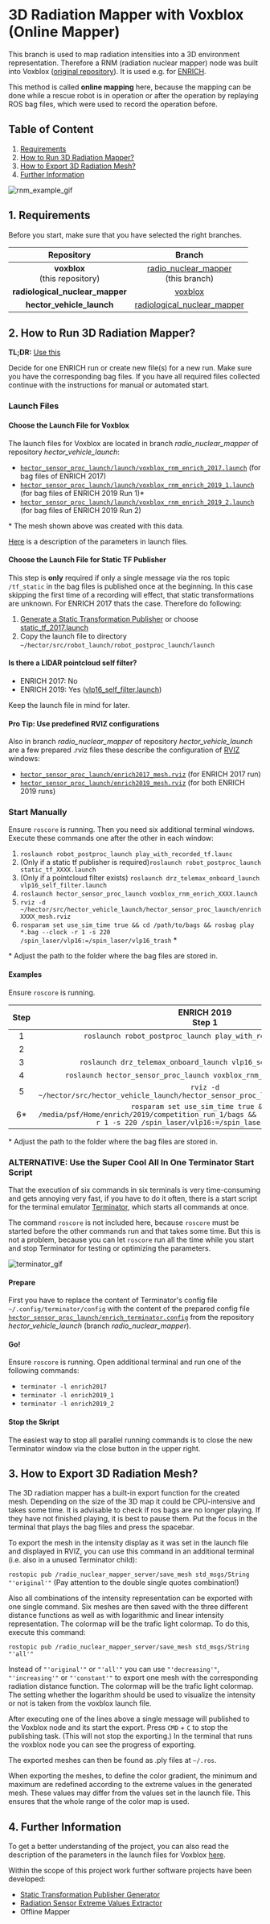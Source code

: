 # 3D Radiation Mapper with Voxblox (Online Mapper)
This branch is used to map radiation intensities into a 3D environment representation. Therefore a RNM (radiation nuclear mapper) node was built into Voxblox ([original repository](https://github.com/ethz-asl/voxblox)). It is used e.g. for [ENRICH](https://enrich.european-robotics.eu).

This method is called **online mapping** here, because the mapping can be done while a rescue robot is in operation or after the operation by replaying ROS bag files, which were used to record the operation before.

## Table of Content

1. [Requirements](#1-requirements)
2. [How to Run 3D Radiation Mapper?](#2-how-to-run-3d-radiation-mapper)
3. [How to Export 3D Radiation Mesh?](#3-how-to-export-3d-radiation-mesh)
4. [Further Information](#4-further-information)


![rnm_example_gif](readme_files/rnm_mesh.gif)

## 1. Requirements
Before you start, make sure that you have selected the right branches.

| Repository | Branch |
|:-:|:-:|
| **voxblox**<br>(this repository) | [radio_nuclear_mapper](https://git.sim.informatik.tu-darmstadt.de/hector/hector_voxblox/-/tree/radio_nuclear_mapper)<br>(this branch) |
| **radiological_nuclear_mapper** | [voxblox](https://git.sim.informatik.tu-darmstadt.de/hector/hector_enrich/-/tree/voxblox/radiological_nuclear_mapper) |
| **hector_vehicle_launch** | [radiological_nuclear_mapper](https://github.com/tu-darmstadt-ros-pkg/hector_vehicle_launch/tree/radiological_nuclear_mapper) |

## 2. How to Run 3D Radiation Mapper?
**TL;DR:** [Use this](#prepare)

Decide for one ENRICH run or create new file(s) for a new run. Make sure you have the corresponding bag files. If you have all required files collected continue with the instructions for manual or automated start.

### Launch Files

#### Choose the Launch File for Voxblox
The launch files for Voxblox are located in branch *radio_nuclear_mapper* of repository *hector_vehicle_launch*:

- [`hector_sensor_proc_launch/launch/voxblox_rnm_enrich_2017.launch`](https://github.com/tu-darmstadt-ros-pkg/hector_vehicle_launch/blob/radiological_nuclear_mapper/hector_sensor_proc_launch/launch/voxblox_rnm_enrich_2017.launch) (for bag files of ENRICH 2017)
- [`hector_sensor_proc_launch/launch/voxblox_rnm_enrich_2019_1.launch`](https://github.com/tu-darmstadt-ros-pkg/hector_vehicle_launch/blob/radiological_nuclear_mapper/hector_sensor_proc_launch/launch/voxblox_rnm_enrich_2019_1.launch) (for bag files of ENRICH 2019 Run 1)*
- [`hector_sensor_proc_launch/launch/voxblox_rnm_enrich_2019_2.launch`](https://github.com/tu-darmstadt-ros-pkg/hector_vehicle_launch/blob/radiological_nuclear_mapper/hector_sensor_proc_launch/launch/voxblox_rnm_enrich_2019_2.launch) (for bag files of ENRICH 2019 Run 2)

\* The mesh shown above was created with this data.

[Here](https://github.com/tu-darmstadt-ros-pkg/hector_vehicle_launch/blob/radiological_nuclear_mapper/hector_sensor_proc_launch/launch/README.md#voxblox_rnm_launch) is a description of the parameters in launch files. 

#### Choose the Launch File for Static TF Publisher
This step is **only** required if only a single message via the ros topic `/tf_static` in the bag files is published once at the beginning. In this case skipping the first time of a recording will effect, that static transformations are unknown. For ENRICH 2017 thats the case. Therefore do following:

1. [Generate a Static Transformation Publisher](https://git.sim.informatik.tu-darmstadt.de/hector/hector_enrich/-/tree/voxblox/generate_static_transformation_publisher) or choose [static_tf_2017.launch](https://git.sim.informatik.tu-darmstadt.de/hector/hector_enrich/-/blob/voxblox/generate_static_transformation_publisher/static_tf_2017.launch)
2. Copy the launch file to directory `~/hector/src/robot_launch/robot_postproc_launch/launch`

#### Is there a LIDAR pointcloud self filter?
- ENRICH 2017: No
- ENRICH 2019: Yes ([vlp16_self_filter.launch](https://git.sim.informatik.tu-darmstadt.de/drz/drz_telemax_launch/-/blob/master/drz_telemax_onboard_launch/launch/lidar_proc/vlp16_self_filter.launch))

Keep the launch file in mind for later.

#### Pro Tip: Use predefined RVIZ configurations
Also in branch *radio_nuclear_mapper* of repository *hector_vehicle_launch* are a few prepared .rviz files these describe the configuration of [RVIZ](http://wiki.ros.org/rviz) windows:

- [`hector_sensor_proc_launch/enrich2017_mesh.rviz`](https://github.com/tu-darmstadt-ros-pkg/hector_vehicle_launch/blob/radiological_nuclear_mapper/hector_sensor_proc_launch/enrich2017_mesh.rviz) (for ENRICH 2017 run)
- [`hector_sensor_proc_launch/enrich2019_mesh.rviz`](https://github.com/tu-darmstadt-ros-pkg/hector_vehicle_launch/blob/radiological_nuclear_mapper/hector_sensor_proc_launch/enrich2019_mesh.rviz) (for both ENRICH 2019 runs)

### Start Manually

Ensure `roscore` is running. Then you need six additional terminal windows. Execute these commands one after the other in each window: 

1. `roslaunch robot_postproc_launch play_with_recorded_tf.launc`
2. (Only if a static tf publisher is required)`roslaunch robot_postproc_launch static_tf_XXXX.launch`
3. (Only if a pointcloud filter exists) `roslaunch drz_telemax_onboard_launch vlp16_self_filter.launch`
4. `roslaunch hector_sensor_proc_launch voxblox_rnm_enrich_XXXX.launch`
5. `rviz -d ~/hector/src/hector_vehicle_launch/hector_sensor_proc_launch/enrichXXXX_mesh.rviz`
6. `rosparam set use_sim_time true && cd /path/to/bags && rosbag play *.bag --clock -r 1 -s 220 /spin_laser/vlp16:=/spin_laser/vlp16_trash` *

\* Adjust the path to the folder where the bag files are stored in.

#### Examples
Ensure `roscore` is running.

| Step | ENRICH 2019<br>Step 1 | Enrich 2019<br>Step 2 | ENRICH 2017 |
|:-:|:-:|:-:|:-:|
| 1 | `roslaunch robot_postproc_launch play_with_recorded_tf.launc` | `roslaunch robot_postproc_launch play_with_recorded_tf.launc` | `roslaunch robot_postproc_launch play_with_recorded_tf.launc` |
| 2 |  |  | `roslaunch robot_postproc_launch static_tf_2017.launch` |
| 3 | `roslaunch drz_telemax_onboard_launch vlp16_self_filter.launch` | `roslaunch drz_telemax_onboard_launch vlp16_self_filter.launch` |  |
| 4 | `roslaunch hector_sensor_proc_launch voxblox_rnm_enrich_2019_1.launch` | `roslaunch hector_sensor_proc_launch voxblox_rnm_enrich_2019_2.launch` | `roslaunch hector_sensor_proc_launch voxblox_rnm_enrich_2017.launch` |
| 5 | `rviz -d ~/hector/src/hector_vehicle_launch/hector_sensor_proc_launch/enrich2019_mesh.rviz` | `rviz -d ~/hector/src/hector_vehicle_launch/hector_sensor_proc_launch/enrich2019_mesh.rviz` | `rviz -d ~/hector/src/hector_vehicle_launch/hector_sensor_proc_launch/enrich2017_mesh.rviz` |
| 6* | `rosparam set use_sim_time true && cd /media/psf/Home/enrich/2019/competition_run_1/bags && rosbag play *.bag --clock -r 1 -s 220 /spin_laser/vlp16:=/spin_laser/vlp16_trash` | `rosparam set use_sim_time true && cd /media/psf/Home/enrich/2019/competition_run_1/bags && rosbag play *.bag --clock -r 1 -s 220 /spin_laser/vlp16:=/spin_laser/vlp16_trash` | `rosparam set use_sim_time true && cd /media/psf/Home/enrich/2017/final2/bags && rosbag play *.bag --clock -s 780 /spin_laser/vlp16:=/spin_laser/vlp16_trash` |

\* Adjust the path to the folder where the bag files are stored in.

### ALTERNATIVE: Use the Super Cool All In One Terminator Start Script
That the execution of six commands in six terminals is very time-consuming and gets annoying very fast, if you have to do it often, there is a start script for the terminal emulator [Terminator](https://en.wikipedia.org/wiki/GNOME_Terminator), which starts all commands at once.

The command `roscore` is not included here, because `roscore` must be started before the other commands run and that takes some time. But this is not a problem, because you can let `roscore` run all the time while you start and stop Terminator for testing or optimizing the parameters.

![terminator_gif](readme_files/terminator.gif)

#### Prepare

First you have to replace the content of Terminator's config file `~/.config/terminator/config` with the content of the prepared config file [`hector_sensor_proc_launch/enrich_terminator.config`](https://github.com/tu-darmstadt-ros-pkg/hector_vehicle_launch/blob/radiological_nuclear_mapper/hector_sensor_proc_launch/enrich_terminator.config) from the repository *hector_vehicle_launch* (branch *radio_nuclear_mapper*).

#### Go!
Ensure `roscore` is running. Open additional terminal and run one of the following commands:
- `terminator -l enrich2017`
- `terminator -l enrich2019_1`
- `terminator -l enrich2019_2`

#### Stop the Skript

The easiest way to stop all parallel running commands is to close the new Terminator window via the close button in the upper right.

## 3. How to Export 3D Radiation Mesh?

The 3D radiation mapper has a built-in export function for the created mesh. Depending on the size of the 3D map it could be CPU-intensive and takes some time. It is advisable to check if ros bags are no longer playing. If they have not finished playing, it is best to pause them. Put the focus in the terminal that plays the bag files and press the spacebar.

To export the mesh in the intensity display as it was set in the launch file and displayed in RVIZ, you can use this command in an additional terminal (i.e. also in a unused Terminator child):

`rostopic pub /radio_nuclear_mapper_server/save_mesh std_msgs/String "'original'"` (Pay attention to the double single quotes combination!)

Also all combinations of the intensity representation can be exported with one single command. Six meshes are then saved with the three different distance functions as well as with logarithmic and linear intensity representation. The colormap will be the trafic light colormap. To do this, execute this command:

`rostopic pub /radio_nuclear_mapper_server/save_mesh std_msgs/String "'all'"`

Instead of `"'original'"` or `"'all'"` you can use `"'decreasing'"`, `"'increasing'"` or `"'constant'"` to export one mesh with the corresponding radiation distance function. The colormap will be the trafic light colormap. The setting whether the logarithm should be used to visualize the intensity or not is taken from the voxblox launch file.

After executing one of the lines above a single message will published to the Voxblox node and its start the export. Press `CMD` + `C` to stop the publishing task. (This will not stop the exporting.) In the terminal that runs the voxblox node you can see the progress of exporting.

The exported meshes can then be found as .ply files at `~/.ros`.

When exporting the meshes, to define the color gradient, the minimum and maximum are redefined according to the extreme values in the generated mesh. These values may differ from the values set in the launch file. This ensures that the whole range of the color map is used.

## 4. Further Information
To get a better understanding of the project, you can also read the description of the parameters in the launch files for Voxblox [here](https://github.com/tu-darmstadt-ros-pkg/hector_vehicle_launch/blob/radiological_nuclear_mapper/hector_sensor_proc_launch/launch/README.md#voxblox_rnm_launch).

Within the scope of this project work further software projects have been developed:
- [Static Transformation Publisher Generator](https://git.sim.informatik.tu-darmstadt.de/hector/hector_enrich/-/tree/voxblox/generate_static_transformation_publisher)
- [Radiation Sensor Extreme Values Extractor](https://git.sim.informatik.tu-darmstadt.de/hector/hector_enrich/-/tree/voxblox/radiation_sensor_extreme_values)
- Offline Mapper
